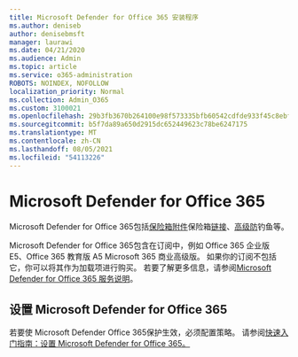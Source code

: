 ```yaml
---
title: Microsoft Defender for Office 365 安装程序
ms.author: deniseb
author: denisebmsft
manager: laurawi
ms.date: 04/21/2020
ms.audience: Admin
ms.topic: article
ms.service: o365-administration
ROBOTS: NOINDEX, NOFOLLOW
localization_priority: Normal
ms.collection: Admin_O365
ms.custom: 3100021
ms.openlocfilehash: 29b3fb3670b264100e98f573335bfb60542cdfde933f45c8ebf77955c9ec9eb1
ms.sourcegitcommit: b5f7da89a650d2915dc652449623c78be6247175
ms.translationtype: MT
ms.contentlocale: zh-CN
ms.lasthandoff: 08/05/2021
ms.locfileid: "54113226"
---
```

# <a name="microsoft-defender-for-office-365"></a>Microsoft Defender for Office 365

Microsoft Defender for Office 365包括[保险箱附件](/microsoft-365/security/office-365-security/atp-safe-attachments)保险箱[链接](/microsoft-365/security/office-365-security/atp-safe-links)、[高级防](/microsoft-365/security/office-365-security/atp-anti-phishing)钓鱼等。 

Microsoft Defender for Office 365包含在订阅中，例如 Office 365 企业版 E5、Office 365 教育版 A5 Microsoft 365 商业高级版。 如果你的订阅不包括它，你可以将其作为加载项进行购买。 若要了解更多信息，请参阅[Microsoft Defender for Office 365 服务说明](/office365/servicedescriptions/office-365-advanced-threat-protection-service-description)。

## <a name="set-up-microsoft-defender-for-office-365"></a>设置 Microsoft Defender for Office 365

若要使 Microsoft Defender Office 365保护生效，必须配置策略。 请参阅[快速入门指南：设置 Microsoft Defender for Office 365。](/microsoft-365/security/office-365-security/office-365-atp)

